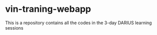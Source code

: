 # vin-traning-webapp
This is a repository contains all the codes in the 3-day DARIUS learning sessions

